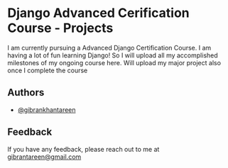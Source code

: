 # Django Advanced Cerification Course - Projects

I am currently pursuing a Advanced Django Certification Course. I am having a lot of fun learning Django! So I will upload all my accomplished milestones of my ongoing course here. Will upload my major project also once I complete the course
## Authors

- [@gibrankhantareen](https://www.github.com/gibrankhantareen)


## Feedback

If you have any feedback, please reach out to me at gibrantareen@gmail.com

